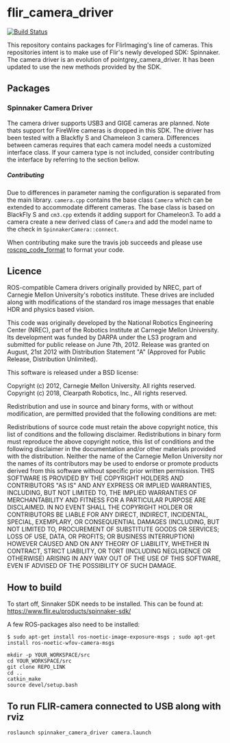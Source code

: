 # flir_camera_driver

[![Build Status](https://travis-ci.org/ros-drivers/flir_camera_driver.png?branch=kinetic-devel)](https://travis-ci.org/ros-drivers/flir_camera_driver)

This repository contains packages for FlirImaging's line of cameras. This repositories intent is to make use of Flir's newly developed SDK: Spinnaker. The camera driver is an evolution of pointgrey_camera_driver. It has been updated to use the new methods provided by the SDK.

## Packages

### Spinnaker Camera Driver
The camera driver supports USB3 and GIGE cameras are planned. Note thats support for FireWire cameras is dropped in this SDK. The driver has been tested with a Blackfly S and Chameleon 3 camera. Differences between cameras requires that each camera model needs a customized interface class.  If your camera type is not included, consider contributing the interface by referring to the section bellow.

##### Contributing
Due to differences in parameter naming the configuration is separated from the main library. `camera.cpp` contains the base class `Camera` which can be extended to accommodate different cameras. The base class is based on BlackFly S and `cm3.cpp` extends it adding support for Chameleon3. To add a camera create a new derived class of `Camera` and add the model name to the check in `SpinnakerCamera::connect`.

When contributing make sure the travis job succeeds and please use [roscpp_code_format](https://github.com/davetcoleman/roscpp_code_format) to format your code.

## Licence
ROS-compatible Camera drivers originally provided by NREC, part of Carnegie Mellon University's robotics institute.
These drives are included along with modifications of the standard ros image messages that enable HDR and physics based vision.

This code was originally developed by the National Robotics Engineering Center (NREC), part of the Robotics Institute at Carnegie Mellon University. Its development was funded by DARPA under the LS3 program and submitted for public release on June 7th, 2012. Release was granted on August, 21st 2012 with Distribution Statement "A" (Approved for Public Release, Distribution Unlimited).

This software is released under a BSD license:

Copyright (c) 2012, Carnegie Mellon University. All rights reserved.  
Copyright (c) 2018, Clearpath Robotics, Inc., All rights reserved.

Redistribution and use in source and binary forms, with or without modification, are permitted provided that the following conditions are met:

Redistributions of source code must retain the above copyright notice, this list of conditions and the following disclaimer.
Redistributions in binary form must reproduce the above copyright notice, this list of conditions and the following disclaimer in the documentation and/or other materials provided with the distribution.
Neither the name of the Carnegie Mellon University nor the names of its contributors may be used to endorse or promote products derived from this software without specific prior written permission.
THIS SOFTWARE IS PROVIDED BY THE COPYRIGHT HOLDERS AND CONTRIBUTORS "AS IS" AND ANY EXPRESS OR IMPLIED WARRANTIES, INCLUDING, BUT NOT LIMITED TO, THE IMPLIED WARRANTIES OF MERCHANTABILITY AND FITNESS FOR A PARTICULAR PURPOSE ARE DISCLAIMED. IN NO EVENT SHALL THE COPYRIGHT HOLDER OR CONTRIBUTORS BE LIABLE FOR ANY DIRECT, INDIRECT, INCIDENTAL, SPECIAL, EXEMPLARY, OR CONSEQUENTIAL DAMAGES (INCLUDING, BUT NOT LIMITED TO, PROCUREMENT OF SUBSTITUTE GOODS OR SERVICES; LOSS OF USE, DATA, OR PROFITS; OR BUSINESS INTERRUPTION) HOWEVER CAUSED AND ON ANY THEORY OF LIABILITY, WHETHER IN CONTRACT, STRICT LIABILITY, OR TORT (INCLUDING NEGLIGENCE OR OTHERWISE) ARISING IN ANY WAY OUT OF THE USE OF THIS SOFTWARE, EVEN IF ADVISED OF THE POSSIBILITY OF SUCH DAMAGE.


## How to build

To start off, Sinnaker SDK needs to be installed. This can be found at: https://www.flir.eu/products/spinnaker-sdk/

A few ROS-packages also need to be installed:

```
$ sudo apt-get install ros-noetic-image-exposure-msgs ; sudo apt-get install ros-noetic-wfov-camera-msgs

```

```
mkdir -p YOUR_WORKSPACE/src
cd YOUR_WORKSPACE/src
git clone REPO_LINK
cd ..
catkin_make
source devel/setup.bash
```

## To run FLIR-camera connected to USB along with rviz

```
roslaunch spinnaker_camera_driver camera.launch
```
